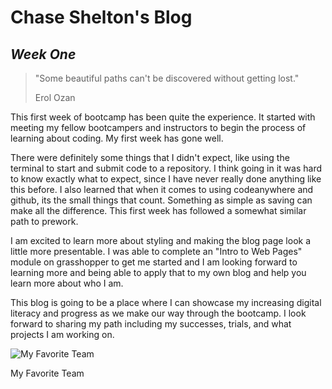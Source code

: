 # **Chase Shelton's Blog**

## *Week One*

> "Some beautiful paths can't be discovered without getting lost."
>
>Erol Ozan

This first week of bootcamp has been quite the experience. It started with meeting my fellow bootcampers and instructors to begin the process of learning about coding. My first week has gone well. 

There were definitely some things that I didn't expect, like using the terminal to start and submit code to a repository. I think going in it was hard to know exactly what to expect, since I have never really done anything like this before. I also learned that when it comes to using codeanywhere and github, its the small things that count. Something as simple as saving can make all the difference. This first week has followed a somewhat similar path to prework.

I am excited to learn more about styling and making the blog page look a little more presentable. I was able to complete an "Intro to Web Pages" module on grasshopper to get me started and I am looking forward to learning more and being able to apply that to my own blog and help you learn more about who I am.

This blog is going to be a place where I can showcase my increasing digital literacy and progress as we make our way through the bootcamp. I look forward to sharing my path including my successes, trials, and what projects I am working on.

![My Favorite Team](https://upload.wikimedia.org/wikipedia/en/0/0c/Liverpool_FC.svg)

My Favorite Team